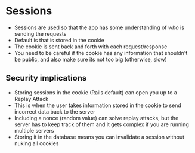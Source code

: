 # Sessions

- Sessions are used so that the app has some understanding of _who_ is sending the requests
- Default is that is stored in the cookie
- The cookie is sent back and forth with each request/response
- You need to be careful if the cookie has any information that shouldn't be public, and also make sure its not too big (otherwise, slow)

## Security implications
- Storing sessions in the cookie (Rails default) can open you up to a Replay Attack
- This is when the user takes information stored in the cookie to send incorrect data back to the server
- Including a nonce (random value) can solve replay attacks, but the server has to keep track of them and it gets complex if you are running multiple servers
- Storing it in the database means you can invalidate a session without nuking all cookies
